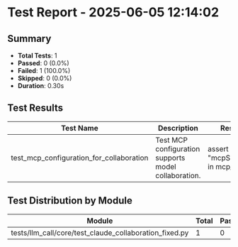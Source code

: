# Test Report - 2025-06-05 12:14:02

## Summary
- **Total Tests**: 1
- **Passed**: 0 (0.0%)
- **Failed**: 1 (100.0%)
- **Skipped**: 0 (0.0%)
- **Duration**: 0.30s

## Test Results

| Test Name | Description | Result | Status | Duration | Timestamp | Error Message |
|-----------|-------------|--------|--------|----------|-----------|---------------|
| test_mcp_configuration_for_collaboration | Test MCP configuration supports model collaboration. | assert "mcpServers" in mcp_config | Fail | 0.000s | 2025-06-05 12:14:02 | self = <tests.llm_call.core.test_claude_collaboration_fixed.TestClaudeCollaboration object at 0x7870... |

## Test Distribution by Module

| Module | Total | Passed | Failed | Skipped |
|--------|-------|--------|--------|---------|
| tests/llm_call/core/test_claude_collaboration_fixed.py | 1 | 0 | 1 | 0 |